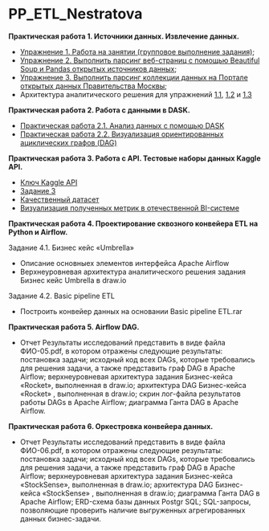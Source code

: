 # PP_ETL_Nestratova
**Практическая работа 1. Источники данных. Извлечение данных.**

- [Упражнение 1. Работа на занятии (групповое выполнение задания)](https://github.com/nestratovaam/PP_ETL_Nestratova/blob/main/PR_1/%D0%9F%D0%A0_1_%D1%83%D0%BF%D1%80_1_%D0%9D%D0%B5%D1%81%D1%82%D1%80%D0%B0%D1%82%D0%BE%D0%B2%D0%B0.ipynb);  
- [Упражнение 2. Выполнить парсинг веб-страниц с помощью Beautiful Soup и Pandas открытых источников данных](https://github.com/nestratovaam/PP_ETL_Nestratova/blob/main/PR_1/%D0%9F%D0%A0_1_%D1%83%D0%BF%D1%80_2_%D0%9D%D0%B5%D1%81%D1%82%D1%80%D0%B0%D1%82%D0%BE%D0%B2%D0%B0.ipynb);
- [Упражнение 3. Выполнить парсинг коллекции данных на Портале открытых данных Правительства Москвы](https://github.com/nestratovaam/PP_ETL_Nestratova/blob/main/PR_1/%D0%9F%D0%A0_1_%D1%83%D0%BF%D1%80_3_%D0%9D%D0%B5%D1%81%D1%82%D1%80%D0%B0%D1%82%D0%BE%D0%B2%D0%B0.ipynb);
- Архитектура аналитического решения для упражнений [1.1](https://github.com/nestratovaam/PP_ETL_Nestratova/blob/main/PR_1/%D0%9F%D0%A0_1_%D1%83%D0%BF%D1%80_3_%D0%9D%D0%B5%D1%81%D1%82%D1%80%D0%B0%D1%82%D0%BE%D0%B2%D0%B0.ipynb), [1.2](https://github.com/nestratovaam/PP_ETL_Nestratova/blob/main/PR_1/%D0%9F%D1%80_1_2%D0%90%D1%80%D1%85%D0%B8%D1%82%D0%B5%D0%BA%D1%82%D1%83%D1%80%D0%B0_%D0%9D%D0%B5%D1%81%D1%82%D1%80%D0%B0%D1%82%D0%BE%D0%B2%D0%B0.png) и [1.3](https://github.com/nestratovaam/PP_ETL_Nestratova/blob/main/PR_1/%D0%9F%D1%80_1_3%D0%90%D1%80%D1%85%D0%B8%D1%82%D0%B5%D0%BA%D1%82%D1%83%D1%80%D0%B0_%D0%9D%D0%B5%D1%81%D1%82%D1%80%D0%B0%D1%82%D0%BE%D0%B2%D0%B0.png)
  
**Практическая работа 2. Работа с данными в DASK.**
  - [Практическая работа 2.1. Анализ данных с помощью DASK](https://github.com/nestratovaam/PP_ETL_Nestratova/blob/main/PR_2/%D0%9F%D0%A0_2_%D0%9D%D0%B5%D1%81%D1%82%D1%80%D0%B0%D1%82%D0%BE%D0%B2%D0%B0.ipynb)
  - [Практическая работа 2.2. Визуализация ориентированных ациклических графов (DAG)](https://github.com/nestratovaam/PP_ETL_Nestratova/blob/main/PR_2/mydask.png)

**Практическая работа 3. Работа с API. Тестовые наборы данных Kaggle API.**

  - [Ключ Kaggle API](https://github.com/nestratovaam/PP_ETL_Nestratova/blob/main/PR3/kaggle.json)
  - [Задание 3](https://github.com/nestratovaam/PP_ETL_Nestratova/blob/main/PR3/%D0%9F%D0%A03_%D0%9D%D0%B5%D1%81%D1%82%D1%80%D0%B0%D1%82%D0%BE%D0%B2%D0%B0.ipynb)
  - [Качественный датасет](https://github.com/nestratovaam/PP_ETL_Nestratova/blob/main/PR3/clear.xlsx)
  - [Визуализация полученных метрик в отечественной BI-системе](https://datalens.yandex/dl4o9m4qksai1)


**Практическая работа 4. Проектирование сквозного конвейера ETL на Python и Airflow.**

Задание 4.1. Бизнес кейс «Umbrella»
  - Описание основныех элементов интерфейса Apache Airflow
  - Верхнеуровневая архитектура аналитического решения задания Бизнес кейс Umbrella в draw.io

Задание 4.2. Basic pipeline ETL
  - Построить конвейер данных на основании Basic pipeline ETL.rar


**Практическая работа 5. Airflow DAG.**

  - Отчет
Результаты исследований представить в виде файла ФИО-05.pdf, в котором отражены следующие результаты:
постановка задачи;
исходный код всех DAGs, которые требовались для решения задачи, а также представить граф DAG в Apache Airflow;
верхнеуровневая архитектура задания Бизнес-кейса «Rocket», выполненная в draw.io;
архитектура DAG Бизнес-кейса «Rocket» , выполненная в draw.io;
скрин лог-файла результатов работы DAGs в Apache Airflow;
диаграмма Ганта DAG в Apache Airflow.

**Практическая работа 6. Оркестровка конвейера данных.**

  - Отчет
Результаты исследований представить в виде файла ФИО-06.pdf, в котором отражены следующие результаты:
постановка задачи;
исходный код всех DAGs, которые требовались для решения задачи, а также представить граф DAG в Apache Airflow;
верхнеуровневая архитектура задания Бизнес-кейса «StockSense», выполненная в draw.io;
архитектура DAG Бизнес-кейса «StockSense» , выполненная в draw.io;
диаграмма Ганта DAG в Apache Airflow;
ERD-схема базы данных Postgr SQL;
SQL-запросы, позволяющие проверить наличие выгруженных агрегированных данных бизнес-задачи.
